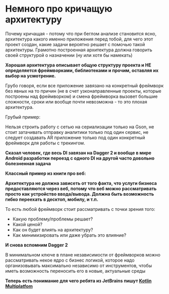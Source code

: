 # Немного про кричащую архитектуру

Почему кричащая - потому что при беглом анализе становится ясно, архитектура какого именно приложения перед тобой, для чего этот проект создан, какие задачи вероятно решает с помочью такой архитектуры. Грамотно построенная архитектура должна говорить своей структурой о назначении (ну или хотя бы намекать)

**Хорошая архитектура описывает общую структуру проекта и НЕ определяется фреймворками, библиотеками и прочим, оставляя их выбор на усмотрение.**

Грубо говоря, если все приложение завязано на конкретный фреймворк без явных на то причин (не в счет узконаправленные проекты, которые построены над фреймворком) и смена фреймворка вызовет большие сложности, сроки или вообще почти невозможна - то это плохая архитектура.

Грубый пример:

Нельзя строить работу с сетью на сериализации только на Gson, не стоит затачивать отправку аналитики только под один сервис, не следует создавать AR приложение только под один конкретный фреймворк для работы с трекингом.

**Сказал человек, где весь DI завязан на Dagger 2 и вообще в мире Android разработки переезд с одного DI на другой часто довольно болезненная задача**

**Классный пример из книги про веб:**

**Архитектура не должна зависеть от того факта, что услуги бизнеса предоставляются через веб, потому что веб можно рассматривать просто как устройство ввода/вывода. Должна быть возможность гибко переехать в десктоп, мобилу, и т.п.**

То есть любой фреймворк стоит рассматривать с точки зрения того:

- Какую проблему/проблемы решает?
- Какой ценой?
- Как он будет влиять на архитектуру?
- Как минимизировать или даже убрать это влияние?

**И снова вспомним Dagger 2**

В минимальном ключе в плане независимости от фреймворков можно рассматривать некое ядро с бизнес логикой, которое надо организовывать максимально независимо от инструментов, чтобы иметь возможность переносить его в новые, актуальные среды

**Теперь есть понимание для чего ребята из JetBrains пишут [Kotlin Multiplatfom](https://kotlinlang.org/docs/multiplatform.html)**